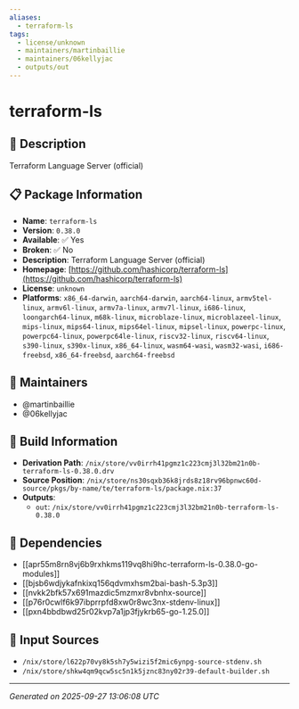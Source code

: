 ```yaml
---
aliases:
  - terraform-ls
tags:
  - license/unknown
  - maintainers/martinbaillie
  - maintainers/06kellyjac
  - outputs/out
---
```


# terraform-ls

## 📝 Description

Terraform Language Server (official)

## 📋 Package Information

- **Name**: `terraform-ls`
- **Version**: `0.38.0`
- **Available**: ✅ Yes
- **Broken**: ✅ No
- **Description**: Terraform Language Server (official)
- **Homepage**: [https://github.com/hashicorp/terraform-ls](https://github.com/hashicorp/terraform-ls)
- **License**: `unknown`
- **Platforms**: `x86_64-darwin`, `aarch64-darwin`, `aarch64-linux`, `armv5tel-linux`, `armv6l-linux`, `armv7a-linux`, `armv7l-linux`, `i686-linux`, `loongarch64-linux`, `m68k-linux`, `microblaze-linux`, `microblazeel-linux`, `mips-linux`, `mips64-linux`, `mips64el-linux`, `mipsel-linux`, `powerpc-linux`, `powerpc64-linux`, `powerpc64le-linux`, `riscv32-linux`, `riscv64-linux`, `s390-linux`, `s390x-linux`, `x86_64-linux`, `wasm64-wasi`, `wasm32-wasi`, `i686-freebsd`, `x86_64-freebsd`, `aarch64-freebsd`
## 👥 Maintainers

- @martinbaillie
- @06kellyjac


## 🔧 Build Information

- **Derivation Path**: `/nix/store/vv0irrh41pgmz1c223cmj3l32bm21n0b-terraform-ls-0.38.0.drv`
- **Source Position**: `/nix/store/ns30sqxb36k8jrds8z18rv96bpnwc60d-source/pkgs/by-name/te/terraform-ls/package.nix:37`
- **Outputs**:
  - `out`:  `/nix/store/vv0irrh41pgmz1c223cmj3l32bm21n0b-terraform-ls-0.38.0`

## 🔗 Dependencies

- [[apr55m8rn8vj6b9rxhkms119vq8hi9hc-terraform-ls-0.38.0-go-modules]]
- [[bjsb6wdjykafnkixq156qdvmxhsm2bai-bash-5.3p3]]
- [[nvkk2bfk57x691mazdic5mzmxr8vbnhx-source]]
- [[p76r0cwlf6k97ibprrpfd8xw0r8wc3nx-stdenv-linux]]
- [[pxn4bbdbwd25r02kvp7a1jp3fjykrb65-go-1.25.0]]

## 📁 Input Sources

- `/nix/store/l622p70vy8k5sh7y5wizi5f2mic6ynpg-source-stdenv.sh`
- `/nix/store/shkw4qm9qcw5sc5n1k5jznc83ny02r39-default-builder.sh`

---
*Generated on 2025-09-27 13:06:08 UTC*

